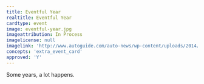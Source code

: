 ```yaml
---
title: Eventful Year
realtitle: Eventful Year
cardtype: event
image: eventful-year.jpg
imageattribution: In Process
imagelicense: null
imagelink: 'http://www.autoguide.com/auto-news/wp-content/uploads/2014/05/Top-1980s-Car-Features-Main-Art.jpg'
concepts: 'extra_event_card'
approved: 'Y'
---
```


Some years, a lot happens.
